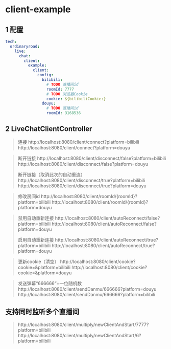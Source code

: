 # client-example

## 1 配置

```yaml
tech:
  ordinaryroad:
    live:
      chat:
        client:
          example:
            client:
              config:
                bilibili:
                  # TODO 直播间id
                  roomId: 7777
                  # TODO 浏览器Cookie
                  cookie: ${bilibiliCookie:}
                douyu:
                  # TODO 直播间id
                  roomId: 3168536
```

## 2 LiveChatClientController

> 连接
> http://localhost:8080/client/connect?platform=bilibili
> http://localhost:8080/client/connect?platform=douyu

> 断开链接
> http://localhost:8080/client/disconnect/false?platform=bilibili
> http://localhost:8080/client/disconnect/false?platform=douyu
>
> 断开链接（取消此次的自动重连）
> http://localhost:8080/client/disconnect/true?platform=bilibili
> http://localhost:8080/client/disconnect/true?platform=douyu

> 修改房间id
> http://localhost:8080/client/roomId/{roomId}?platform=bilibili
> http://localhost:8080/client/roomId/{roomId}?platform=douyu

> 禁用自动重新连接
> http://localhost:8080/client/autoReconnect/false?platform=bilibili
> http://localhost:8080/client/autoReconnect/false?platform=douyu
>
> 启用自动重新连接
> http://localhost:8080/client/autoReconnect/true?platform=bilibili
> http://localhost:8080/client/autoReconnect/true?platform=douyu

> 更新cookie（清空）
> http://localhost:8080/client/cookie?cookie=&platform=bilibili
> http://localhost:8080/client/cookie?cookie=&platform=douyu

> 发送弹幕“666666“+一位随机数
> http://localhost:8080/client/sendDanmu/666666?platform=douyu
> http://localhost:8080/client/sendDanmu/666666?platform=bilibili

## 支持同时监听多个直播间

> http://localhost:8080/client/multiply/newClientAndStart/7777?platform=bilibili
> http://localhost:8080/client/multiply/newClientAndStart/6?platform=bilibili
